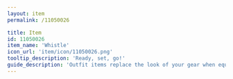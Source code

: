 ```yaml
---
layout: item
permalink: /11050026

title: Item
id: 11050026
item_name: 'Whistle'
icon_url: 'item/icon/11050026.png'
tooltip_description: 'Ready, set, go!'
guide_description: 'Outfit items replace the look of your gear when equipped.'
---
```

